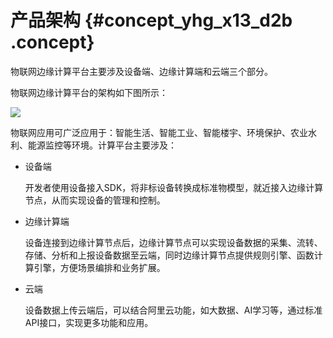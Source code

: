 # 产品架构 {#concept_yhg_x13_d2b .concept}

物联网边缘计算平台主要涉及设备端、边缘计算端和云端三个部分。

物联网边缘计算平台的架构如下图所示：

![](http://static-aliyun-doc.oss-cn-hangzhou.aliyuncs.com/assets/img/14807/15476365916611_zh-CN.png)

物联网应用可广泛应用于：智能生活、智能工业、智能楼宇、环境保护、农业水利、能源监控等环境。计算平台主要涉及：

-   设备端

    开发者使用设备接入SDK，将非标设备转换成标准物模型，就近接入边缘计算节点，从而实现设备的管理和控制。

-   边缘计算端

    设备连接到边缘计算节点后，边缘计算节点可以实现设备数据的采集、流转、存储、分析和上报设备数据至云端，同时边缘计算节点提供规则引擎、函数计算引擎，方便场景编排和业务扩展。

-   云端

    设备数据上传云端后，可以结合阿里云功能，如大数据、AI学习等，通过标准API接口，实现更多功能和应用。


